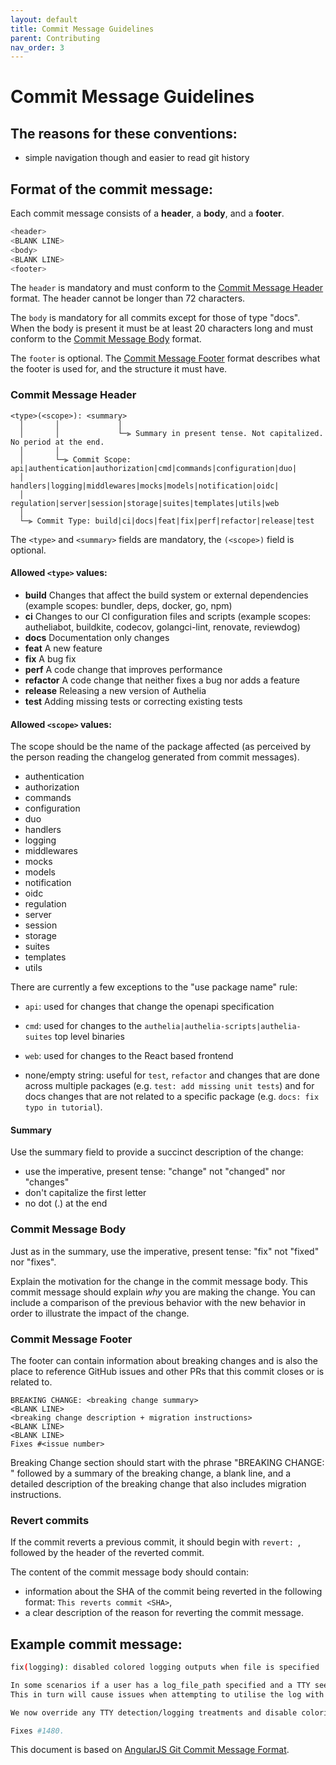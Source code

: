 ```yaml
---
layout: default
title: Commit Message Guidelines
parent: Contributing
nav_order: 3
---
```


# Commit Message Guidelines

## The reasons for these conventions:

- simple navigation though and easier to read git history

## Format of the commit message:

Each commit message consists of a **header**, a **body**, and a **footer**.

```bash
<header>
<BLANK LINE>
<body>
<BLANK LINE>
<footer>
```

The `header` is mandatory and must conform to the [Commit Message Header](#commit-message-header) format.
The header cannot be longer than 72 characters.

The `body` is mandatory for all commits except for those of type "docs".
When the body is present it must be at least 20 characters long and must conform to the 
[Commit Message Body](#commit-message-body) format.

The `footer` is optional. The [Commit Message Footer](#commit-message-footer) format describes what the footer is used 
for, and the structure it must have.

### Commit Message Header

```
<type>(<scope>): <summary>
  │       │             │
  │       │             └─⫸ Summary in present tense. Not capitalized. No period at the end.
  │       │
  │       └─⫸ Commit Scope: api|authentication|authorization|cmd|commands|configuration|duo|
  │                          handlers|logging|middlewares|mocks|models|notification|oidc|
  │                          regulation|server|session|storage|suites|templates|utils|web
  │
  └─⫸ Commit Type: build|ci|docs|feat|fix|perf|refactor|release|test
```

The `<type>` and `<summary>` fields are mandatory, the `(<scope>)` field is optional.

#### Allowed `<type>` values:

* **build** Changes that affect the build system or external dependencies 
  (example scopes: bundler, deps, docker, go, npm)
* **ci** Changes to our CI configuration files and scripts 
  (example scopes: autheliabot, buildkite, codecov, golangci-lint, renovate, reviewdog)
* **docs** Documentation only changes
* **feat** A new feature
* **fix** A bug fix
* **perf** A code change that improves performance
* **refactor** A code change that neither fixes a bug nor adds a feature
* **release** Releasing a new version of Authelia
* **test** Adding missing tests or correcting existing tests

#### Allowed `<scope>` values:

The scope should be the name of the package affected 
(as perceived by the person reading the changelog generated from commit messages).

* authentication
* authorization
* commands
* configuration
* duo
* handlers
* logging
* middlewares
* mocks
* models
* notification
* oidc
* regulation
* server
* session
* storage
* suites
* templates
* utils

There are currently a few exceptions to the "use package name" rule:

* `api`: used for changes that change the openapi specification

* `cmd`: used for changes to the `authelia|authelia-scripts|authelia-suites` top level binaries

* `web`: used for changes to the React based frontend

* none/empty string: useful for `test`, `refactor` and changes that are done across multiple packages 
  (e.g. `test: add missing unit tests`) and for docs changes that are not related to a 
  specific package (e.g. `docs: fix typo in tutorial`).

#### Summary

Use the summary field to provide a succinct description of the change:

* use the imperative, present tense: "change" not "changed" nor "changes"
* don't capitalize the first letter
* no dot (.) at the end


### Commit Message Body

Just as in the summary, use the imperative, present tense: "fix" not "fixed" nor "fixes".

Explain the motivation for the change in the commit message body. This commit message should explain _why_ you are 
making the change. You can include a comparison of the previous behavior with the new behavior in order to illustrate 
the impact of the change.


### Commit Message Footer

The footer can contain information about breaking changes and is also the place to reference GitHub issues and other PRs 
that this commit closes or is related to.

```
BREAKING CHANGE: <breaking change summary>
<BLANK LINE>
<breaking change description + migration instructions>
<BLANK LINE>
<BLANK LINE>
Fixes #<issue number>
```

Breaking Change section should start with the phrase "BREAKING CHANGE: " followed by a summary of the breaking change, a 
blank line, and a detailed description of the breaking change that also includes migration instructions.


### Revert commits

If the commit reverts a previous commit, it should begin with `revert: `, followed by the header of the reverted commit.

The content of the commit message body should contain:

- information about the SHA of the commit being reverted in the following format: `This reverts commit <SHA>`,
- a clear description of the reason for reverting the commit message.


## Example commit message:

```bash
fix(logging): disabled colored logging outputs when file is specified

In some scenarios if a user has a log_file_path specified and a TTY seems to be detected this causes terminal coloring outputs to be written to the file.
This in turn will cause issues when attempting to utilise the log with the provided fail2ban regexes.

We now override any TTY detection/logging treatments and disable coloring/removal of the timestamp when a user is utilising the text based logger to a file.

Fixes #1480.
```

This document is based on [AngularJS Git Commit Message Format].

[AngularJS Git Commit Message Format]: https://github.com/angular/angular/blob/master/CONTRIBUTING.md#commit